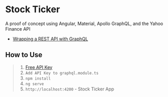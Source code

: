 # Stock Ticker

A proof of concept using Angular, Material, Apollo GraphQL, and the Yahoo Finance API

- [Wrapping a REST API with GraphQL](https://modern-dev.us/)

## How to Use

>1. [Free API Key](https://rapidapi.com/apidojo/api/yahoo-finance1)
>2. `Add API Key to graphql.module.ts`
>3. `npm install`
>4. `ng serve` 
>5. `http://localhost:4200` - Stock Ticker App